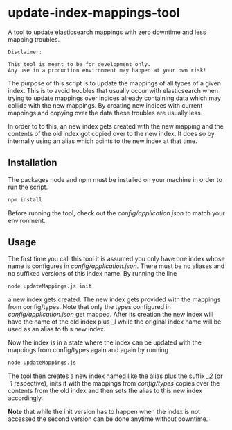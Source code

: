 # update-index-mappings-tool

A tool to update elasticsearch mappings with zero downtime and less mapping troubles.

```
Disclaimer:

This tool is meant to be for development only. 
Any use in a production environment may happen at your own risk!
```

The purpose of this script is to update the mappings of all types of
a given index. This is to avoid troubles that usually occur with elasticsearch
when trying to update mappings over indices already containing data which may collide
with the new mappings. By creating new indices with current mappings and copying over 
the data these troubles are usually less.

In order to to this, an new index gets created with the new mapping 
and the contents of the old index got copied over to the new index. It does so by
internally using an alias which points to the new index at that time.

## Installation

The packages node and npm must be installed on your machine in order to 
run the script.

```bash
npm install
```

Before running the tool, check out the *config/application.json* to match your
environment.

## Usage

The first time you call this tool it is assumed you only have one index whose name
is configures in *config/application.json*. There must be no aliases and no suffixed versions
of this index name. By running the line

```bash
node updateMappings.js init
```

a new index gets created. The new index gets provided with the mappings from config/types. Note
that only the types configured in *config/application.json* get mapped. After its creation the 
new index will have the name of the old index plus *_1* while the original index name
will be used as an alias to this new index. 

Now the index is in a state where the index can be updated with the mappings from config/types
again and again by running

```bash
node updateMappings.js
```

The tool then creates a new index named like the alias plus the suffix *_2* (or *_1* respective), 
inits it with the mappings from *config/types* copies over the contents from the old index and
then sets the alias to this new index accordingly.

**Note** that while the init version has to happen when the index is not accessed the second version can 
be done anytime without downtime.
